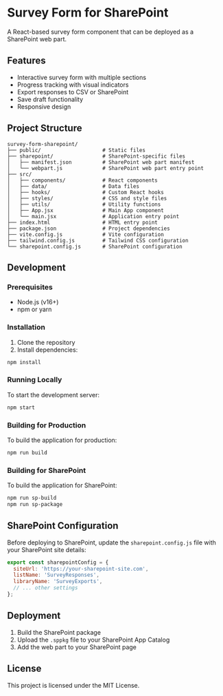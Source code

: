 # Survey Form for SharePoint

A React-based survey form component that can be deployed as a SharePoint web part.

## Features

- Interactive survey form with multiple sections
- Progress tracking with visual indicators
- Export responses to CSV or SharePoint
- Save draft functionality
- Responsive design

## Project Structure

```
survey-form-sharepoint/
├── public/                    # Static files
├── sharepoint/                # SharePoint-specific files
│   ├── manifest.json          # SharePoint web part manifest
│   └── webpart.js             # SharePoint web part entry point
├── src/
│   ├── components/            # React components
│   ├── data/                  # Data files
│   ├── hooks/                 # Custom React hooks
│   ├── styles/                # CSS and style files
│   ├── utils/                 # Utility functions
│   ├── App.jsx                # Main App component
│   └── main.jsx               # Application entry point
├── index.html                 # HTML entry point
├── package.json               # Project dependencies
├── vite.config.js             # Vite configuration
├── tailwind.config.js         # Tailwind CSS configuration
└── sharepoint.config.js       # SharePoint configuration
```

## Development

### Prerequisites

- Node.js (v16+)
- npm or yarn

### Installation

1. Clone the repository
2. Install dependencies:

```bash
npm install
```

### Running Locally

To start the development server:

```bash
npm start
```

### Building for Production

To build the application for production:

```bash
npm run build
```

### Building for SharePoint

To build the application for SharePoint:

```bash
npm run sp-build
npm run sp-package
```

## SharePoint Configuration

Before deploying to SharePoint, update the `sharepoint.config.js` file with your SharePoint site details:

```javascript
export const sharepointConfig = {
  siteUrl: 'https://your-sharepoint-site.com',
  listName: 'SurveyResponses',
  libraryName: 'SurveyExports',
  // ... other settings
};
```

## Deployment

1. Build the SharePoint package
2. Upload the `.sppkg` file to your SharePoint App Catalog
3. Add the web part to your SharePoint page

## License

This project is licensed under the MIT License. 
